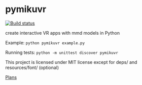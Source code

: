# pymikuvr

[![Build status](https://ci.appveyor.com/api/projects/status/nty2fpvlc5vldqua?svg=true)](https://ci.appveyor.com/project/beep39/pymikuvr)

create interactive VR apps with mmd models in Python

Example: <code>python pymikuvr example.py</code>

Running tests: <code>python -m unittest discover pymikuvr</code>

This project is licensed under MIT license except for deps/ and resources/font/ (optional)

[Plans](https://github.com/beep39/pymikuvr/wiki/Plans)
